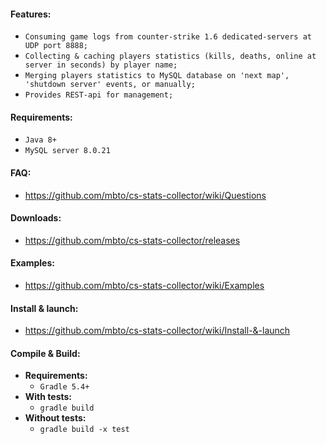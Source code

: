 #### **Features:**
* `Consuming game logs from counter-strike 1.6 dedicated-servers at UDP port 8888;`
* `Collecting & caching players statistics (kills, deaths, online at server in seconds) by player name;`
* `Merging players statistics to MySQL database on 'next map', 'shutdown server' events, or manually;`
* `Provides REST-api for management;`

#### **Requirements:**
* `Java 8+`
* `MySQL server 8.0.21`

#### **FAQ:**
* https://github.com/mbto/cs-stats-collector/wiki/Questions

#### **Downloads:**
* https://github.com/mbto/cs-stats-collector/releases

#### **Examples:**
* https://github.com/mbto/cs-stats-collector/wiki/Examples

#### **Install & launch:**
* https://github.com/mbto/cs-stats-collector/wiki/Install-&-launch

#### **Compile & Build:**
* **Requirements:**
    * `Gradle 5.4+`
* **With tests:**
    * `gradle build`
* **Without tests:**
    * `gradle build -x test`

